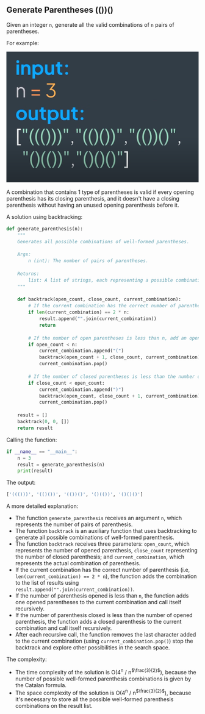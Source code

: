 ## Generate Parentheses (())()

Given an integer ``n``, generate all the valid combinations of ``n``
pairs of parentheses.

For example:

![](../static/generate-parentheses.png)

A combination that contains 1 type of parentheses is valid if every opening parenthesis has
its closing parenthesis, and it doesn't have a closing parenthesis without having an unused opening
parenthesis before it.

A solution using backtracking:

```python
def generate_parenthesis(n):
    """
    Generates all possible combinations of well-formed parentheses.

    Args:
        n (int): The number of pairs of parentheses.
    
    Returns:
        list: A list of strings, each representing a possible combination of well-formed parentheses.
    """

    def backtrack(open_count, close_count, current_combination):
        # If the current combination has the correct number of parentheses, add it to the results list.
        if len(current_combination) == 2 * n:
            result.append("".join(current_combination))
            return

        # If the number of open parentheses is less than n, add an open parenthesis to the current combination
        if open_count < n:
            current_combination.append("(")
            backtrack(open_count + 1, close_count, current_combination)
            current_combination.pop()

        # If the number of closed parentheses is less than the number of open parentheses, add a closed parenthesis to the current combination.
        if close_count < open_count:
            current_combination.append(")")
            backtrack(open_count, close_count + 1, current_combination)
            current_combination.pop()

    result = []
    backtrack(0, 0, [])
    return result
```

Calling the function:

```python
if __name__ == "__main__":
    n = 3
    result = generate_parenthesis(n)
    print(result)
```

The output:

```bash
['((()))', '(()())', '(())()', '()(())', '()()()']
```

A more detailed explanation:

- The function  ``generate_parenthesis`` receives an argument ``n``, which represents the number of pairs of parenthesis.
- The function ``backtrack`` is an auxiliary function that uses backtracking to generate all possible combinations of well-formed parenthesis.
- The function ``backtrack`` receives three parameters: ``open_count``, which represents the number of opened parenthesis, ``close_count`` representing
the number of closed parenthesis; and ``current_combination``, which represents the actual combination of parenthesis.
- If the current combination has the correct number of parenthesis (i.e, ``len(current_combination) == 2 * n``), the function adds the combination to the list of results using ``result.append("".join(current_combination))``.
- If the number of parenthesis opened is less than ``n``, the function adds one opened parentheses to the current combination and call itself recursively.
- If the number of parenthesis closed is less than the number of opened parenthesis, the function adds a closed parenthesis to the current combination and call itself recursively.
- After each recursive call, the function removes the last character added to the current combination (using ``current_combination.pop()``) stop the backtrack and explore other possibilities
in the search space.

The complexity:

- The time complexity of the solution is O(4<sup>n</sup> / n<sup>$\frac{3}{2}$</sup>), because the number of possible well-formed parenthesis combinations is given by the Catalan formula.
- The space complexity of the solution is O(4<sup>n</sup> / n<sup>$\frac{3}{2}$</sup>), because it's necessary to store all the possible well-formed parenthesis combinations on the result list.